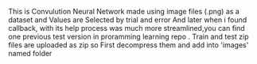 This is Convulution Neural Network made using image files (.png) as a dataset 
and Values are Selected by trial and error And later when i found callback,
with its help process was much more streamlined,you can find one previous test version in proramming learning repo .
Train and test zip files are uploaded as zip so First decompress them and add into 'images' named folder

